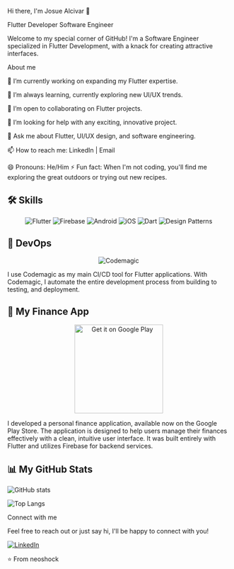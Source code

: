 Hi there, I'm Josue Alcivar 👋

Flutter Developer
Software Engineer

Welcome to my special corner of GitHub! I'm a Software Engineer specialized in Flutter Development, with a knack for creating attractive interfaces.

About me

🔭 I’m currently working on expanding my Flutter expertise.

🌱 I’m always learning, currently exploring new UI/UX trends.

👯 I’m open to collaborating on Flutter projects.

🤔 I’m looking for help with any exciting, innovative project.

💬 Ask me about Flutter, UI/UX design, and software engineering.

📫 How to reach me: LinkedIn | Email

😄 Pronouns: He/Him
⚡ Fun fact: When I'm not coding, you'll find me exploring the great outdoors or trying out new recipes.

## 🛠 Skills

<p align="center">
  <img src="https://img.shields.io/badge/Flutter-%2302569B.svg?style=for-the-badge&logo=Flutter&logoColor=white" alt="Flutter" />
  <img src="https://img.shields.io/badge/Firebase-%23039BE5.svg?style=for-the-badge&logo=firebase" alt="Firebase" />
  <img src="https://img.shields.io/badge/Android-3DDC84?style=for-the-badge&logo=android&logoColor=white" alt="Android" />
  <img src="https://img.shields.io/badge/iOS-000000?style=for-the-badge&logo=ios&logoColor=white" alt="iOS" />
  <img src="https://img.shields.io/badge/Dart-0175C2?style=for-the-badge&logo=dart&logoColor=white" alt="Dart" />
  <img src="https://img.shields.io/badge/-Design%20Patterns-%23007ACC?style=for-the-badge" alt="Design Patterns" />
</p>

## 🚀 DevOps

<p align="center">
  <img src="https://img.shields.io/badge/Codemagic-FF003D?style=for-the-badge&logo=codemagic&logoColor=white" alt="Codemagic" />
</p>

I use Codemagic as my main CI/CD tool for Flutter applications. With Codemagic, I automate the entire development process from building to testing, and deployment. 

## 📱 My Finance App

<p align="center">
  <a href='https://play.google.com/store/apps/details?id=com.neoshock.finanzas'><img align="center" src="https://play.google.com/intl/en_us/badges/static/images/badges/en_badge_web_generic.png" alt='Get it on Google Play' width='200'/></a>
</p>

I developed a personal finance application, available now on the Google Play Store. The application is designed to help users manage their finances effectively with a clean, intuitive user interface. It was built entirely with Flutter and utilizes Firebase for backend services. 



## 📊 My GitHub Stats

![GitHub stats](https://github-readme-stats.vercel.app/api?username=neoshock&show_icons=true&theme=tokyonight)

![Top Langs](https://github-readme-stats.vercel.app/api/top-langs/?username=neoshock&theme=tokyonight)

Connect with me

Feel free to reach out or just say hi, I'll be happy to connect with you!

[![LinkedIn](https://img.shields.io/badge/LinkedIn-%230077B5.svg?&style=for-the-badge&logo=linkedin&logoColor=white)](https://www.linkedin.com/in/neoshock/)

⭐️ From neoshock
